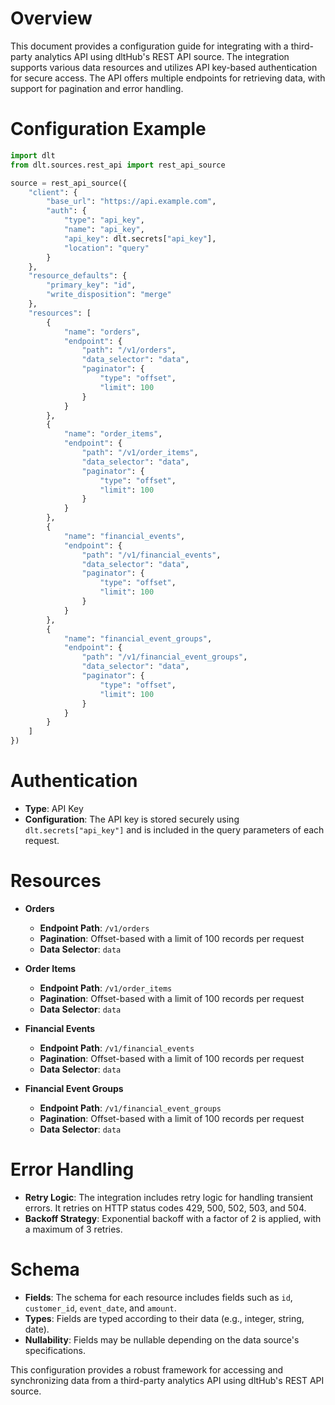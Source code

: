 # Overview

This document provides a configuration guide for integrating with a third-party analytics API using dltHub's REST API source. The integration supports various data resources and utilizes API key-based authentication for secure access. The API offers multiple endpoints for retrieving data, with support for pagination and error handling.

# Configuration Example

```python
import dlt
from dlt.sources.rest_api import rest_api_source

source = rest_api_source({
    "client": {
        "base_url": "https://api.example.com",
        "auth": {
            "type": "api_key",
            "name": "api_key",
            "api_key": dlt.secrets["api_key"],
            "location": "query"
        }
    },
    "resource_defaults": {
        "primary_key": "id",
        "write_disposition": "merge"
    },
    "resources": [
        {
            "name": "orders",
            "endpoint": {
                "path": "/v1/orders",
                "data_selector": "data",
                "paginator": {
                    "type": "offset",
                    "limit": 100
                }
            }
        },
        {
            "name": "order_items",
            "endpoint": {
                "path": "/v1/order_items",
                "data_selector": "data",
                "paginator": {
                    "type": "offset",
                    "limit": 100
                }
            }
        },
        {
            "name": "financial_events",
            "endpoint": {
                "path": "/v1/financial_events",
                "data_selector": "data",
                "paginator": {
                    "type": "offset",
                    "limit": 100
                }
            }
        },
        {
            "name": "financial_event_groups",
            "endpoint": {
                "path": "/v1/financial_event_groups",
                "data_selector": "data",
                "paginator": {
                    "type": "offset",
                    "limit": 100
                }
            }
        }
    ]
})
```

# Authentication

- **Type**: API Key
- **Configuration**: The API key is stored securely using `dlt.secrets["api_key"]` and is included in the query parameters of each request.

# Resources

- **Orders**
  - **Endpoint Path**: `/v1/orders`
  - **Pagination**: Offset-based with a limit of 100 records per request
  - **Data Selector**: `data`

- **Order Items**
  - **Endpoint Path**: `/v1/order_items`
  - **Pagination**: Offset-based with a limit of 100 records per request
  - **Data Selector**: `data`

- **Financial Events**
  - **Endpoint Path**: `/v1/financial_events`
  - **Pagination**: Offset-based with a limit of 100 records per request
  - **Data Selector**: `data`

- **Financial Event Groups**
  - **Endpoint Path**: `/v1/financial_event_groups`
  - **Pagination**: Offset-based with a limit of 100 records per request
  - **Data Selector**: `data`

# Error Handling

- **Retry Logic**: The integration includes retry logic for handling transient errors. It retries on HTTP status codes 429, 500, 502, 503, and 504.
- **Backoff Strategy**: Exponential backoff with a factor of 2 is applied, with a maximum of 3 retries.

# Schema

- **Fields**: The schema for each resource includes fields such as `id`, `customer_id`, `event_date`, and `amount`.
- **Types**: Fields are typed according to their data (e.g., integer, string, date).
- **Nullability**: Fields may be nullable depending on the data source's specifications.

This configuration provides a robust framework for accessing and synchronizing data from a third-party analytics API using dltHub's REST API source.
